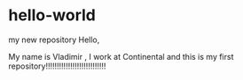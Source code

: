 # hello-world
my new repository
Hello,

My name is Vladimir , I work at Continental and this is my first repository!!!!!!!!!!!!!!!!!!!!!!!!!!!
